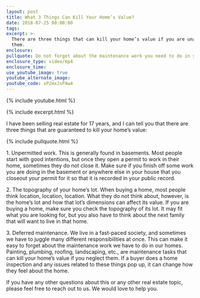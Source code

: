 ```yaml
---
layout: post
title: What 3 Things Can Kill Your Home’s Value?
date: 2018-07-25 00:00:00
tags:
excerpt: >-
  There are three things that can kill your home’s value if you are unaware of
  them.
enclosure:
pullquote: Do not forget about the maintenance work you need to do in your home.
enclosure_type: video/mp4
enclosure_time:
use_youtube_image: true
youtube_alternate_image:
youtube_code: xP2mxJsP4w4
---
```

{% include youtube.html %}

{% include excerpt.html %}

I have been selling real estate for 17 years, and I can tell you that there are three things that are guaranteed to kill your home’s value:

{% include pullquote.html %}

1\. Unpermitted work. This is generally found in basements. Most people start with good intentions, but once they open a permit to work in their home, sometimes they do not close it. Make sure if you finish off some work you are doing in the basement or anywhere else in your house that you closeout your permit for it so that it is recorded in your public record.

2\. The topography of your home’s lot. When buying a home, most people think location, location, location. What they do not think about, however, is the home’s lot and how that lot’s dimensions can affect its value. If you are buying a home, make sure you check the topography of its lot. It may fit what you are looking for, but you also have to think about the next family that will want to live in that home.

3\. Deferred maintenance. We live in a fast-paced society, and sometimes we have to juggle many different responsibilities at once. This can make it easy to forget about the maintenance work we have to do in our homes. Painting, plumbing, roofing, landscaping, etc., are maintenance tasks that can kill your home’s value if you neglect them. If a buyer does a home inspection and any issues related to these things pop up, it can change how they feel about the home.

If you have any other questions about this or any other real estate topic, please feel free to reach out to us. We would love to help you.
